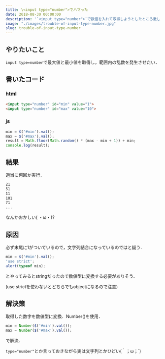 ```yaml
---
title: \<input type="number">でハマった
date: 2018-08-30 00:00:00
description: '`<input type="number">`で数値を入れて取得しようとしたところ激しくハマったのでメモ'
image: "./images/trouble-of-input-type-number.jpg"
slug: trouble-of-input-type-number
---
```


## **やりたいこと**
`input type=number`で最大値と最小値を取得し，範囲内の乱数を発生させたい．

## **書いたコード**

### **html**

```html
<input type="number" id="min" value="1">
<input type="number" id="max" value="10">
```

### **js**

```javascript
min = $('#min').val();
max = $('#max').val();
result = Math.floor(Math.random() * (max - min + 1)) + min;
console.log(result);
```

## **結果**

適当に何回か実行．

```bash
21
51
11
101
71
...
```

なんかおかしい( ・ω・)?

## **原因**

必ず末尾に1がついているので，文字列結合になっているのではと疑う．

```javascript
min = $('#min').val();
'use strict';
alert(typeof min);
```

とやってみるとstringだったので数値型に変換する必要がありそう．

(use strictを使わないとどちらでもobjectになるので注意)

## **解決策**

取得した数字を数値型に変換．Number()を使用．

```javascript
min = Number($('#min').val());
max = Number($('#max').val());
```

で解決．

`type="number"`とか言っておきながら実は文字列とかひどい(｀；ω；´)

